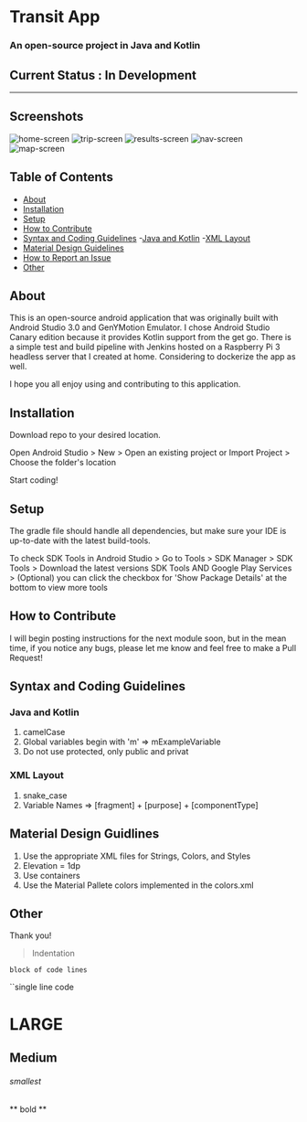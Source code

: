 # Transit App
### An open-source project in Java and Kotlin

## Current Status : In Development
--------------------------------------------------------------------------------

## Screenshots
![home-screen](https://i.imgur.com/RNqOXCjm.png)
![trip-screen](https://i.imgur.com/YVE99ELm.png)
![results-screen](https://i.imgur.com/P9HThYLm.png)
![nav-screen](https://i.imgur.com/eR66b9Mm.png)
![map-screen](https://i.imgur.com/DvNsHQGm.png)

## Table of Contents

- [About](#about)
- [Installation](#installation)
- [Setup](#setup)
- [How to Contribute](#how-to-contribute)
- [Syntax and Coding Guidelines](#syntax-and-coding-guidelines)
	-[Java and Kotlin](#java-and-kotlin)
	-[XML Layout](#xml-layout)
- [Material Design Guidelines](#material-design-guidelines)
- [How to Report an Issue](#how-to-report-an-issue)
- [Other](#other)

## About

This is an open-source android application that was originally built with Android Studio 3.0 and GenYMotion Emulator.
I chose Android Studio Canary edition because it provides Kotlin support from the get go.
There is a simple test and build pipeline with Jenkins hosted on a Raspberry Pi 3 headless server that I created at home. 
Considering to dockerize the app as well.

I hope you all enjoy using and contributing to this application.

## Installation

Download repo to your desired location.

Open Android Studio > New > Open an existing project or Import Project > Choose the folder's location

Start coding!

## Setup

The gradle file should handle all dependencies, but make sure your IDE is up-to-date with the latest build-tools.

To check SDK Tools in Android Studio > Go to Tools > SDK Manager > SDK Tools > Download the latest versions SDK Tools AND Google Play Services > (Optional) you can click the checkbox for 'Show Package Details' at the bottom to view more tools

## How to Contribute

I will begin posting instructions for the next module soon, but in the mean time, if you notice any bugs, please let me know and feel free to make a Pull Request!

## Syntax and Coding Guidelines

### Java and Kotlin 

1. camelCase
2. Global variables begin with 'm' => mExampleVariable
3. Do not use protected, only public and privat

### XML Layout

1. snake_case
2. Variable Names => [fragment] + [purpose] + [componentType]

## Material Design Guidlines

1. Use the appropriate XML files for Strings, Colors, and Styles
2. Elevation = 1dp
3. Use containers
4. Use the Material Pallete colors implemented in the colors.xml 


## Other

Thank you!


>Indentation

```
block of code lines
```

``single line code

# LARGE
## Medium
###### smallest

** bold **

